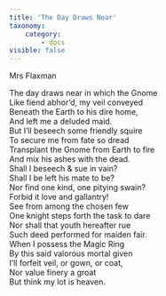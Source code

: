 ```yaml
---
title: 'The Day Draws Near'
taxonomy:
    category:
        - docs
visible: false
---
```


<div class="author">Mrs Flaxman</div>

The day draws near in which the Gnome  
Like fiend abhor’d, my veil conveyed  
Beneath the Earth to his dire home,  
And left me a deluded maid.  
But I’ll beseech some friendly squire  
To secure me from fate so dread  
Transplant the Gnome from Earth to fire  
And mix his ashes with the dead.  
Shall I beseech & sue in vain?  
Shall I be left his mate to be?  
Nor find one kind, one pitying swain?  
Forbid it love and gallantry!  
See from among the chosen few  
One knight steps forth the task to dare  
Nor shall that youth hereafter rue  
Such deed performed for maiden fair.  
When I possess the Magic Ring  
By this said valorous mortal given  
I’ll forfeit veil, or gown, or coat,  
Nor value finery a groat  
But think my lot is heaven. 